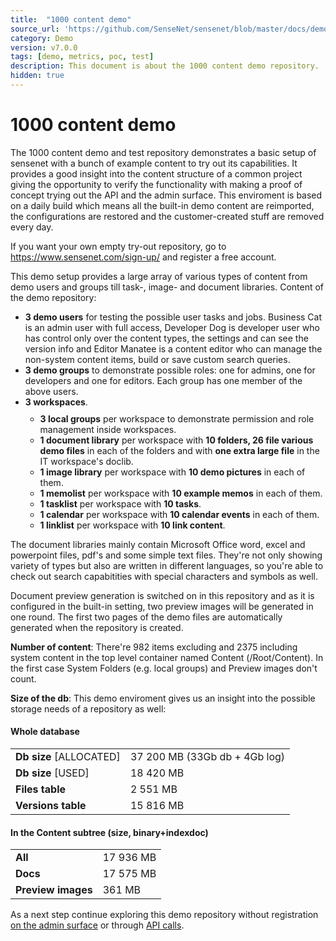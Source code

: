 ```yaml
---
title:  "1000 content demo"
source_url: 'https://github.com/SenseNet/sensenet/blob/master/docs/demo/1000-content-demo.md'
category: Demo
version: v7.0.0
tags: [demo, metrics, poc, test] 
description: This document is about the 1000 content demo repository.
hidden: true
---
```


# 1000 content demo

The 1000 content demo and test repository demonstrates a basic setup of sensenet with a bunch of example content to try out its capabilities. It provides a good insight into the content structure of a common project giving the opportunity to verify the functionality with making a proof of concept trying out the API and the admin surface. This enviroment is based on a daily build which means all the built-in demo content are reimported, the configurations are restored and the customer-created stuff are removed every day.

<div class="docs-highlight">
    <i class="fa fa-info"></i>
    <p>
        If you want your own empty try-out repository, go to <a href="https://www.sensenet.com/sign-up/">https://www.sensenet.com/sign-up/</a> and register a free account.
    </p>
</div>

This demo setup provides a large array of various types of content from demo users and groups till task-, image- and document libraries. Content of the demo repository:

<ul class="doc-innerlist">
    <li>
        <strong>3 demo users</strong> for testing the possible user tasks and jobs. Business Cat is an admin user with full access, Developer Dog is developer user who has control only over the content types, the settings and can see the version info and Editor Manatee is a content editor who can manage the non-system content items, build or save custom search queries.
    </li>
    <li>
        <strong>3 demo groups</strong> to demonstrate possible roles: one for admins, one for developers and one for editors. Each group has one member of the above users.
    </li>
    <li>
        <strong>3 workspaces</strong>.
        <ul style="margin-top: 10px">
            <li>
                <strong>3 local groups</strong> per workspace to demonstrate permission and role management inside workspaces.
            </li>
            <li>
                <strong>1 document library</strong> per workspace with <strong>10 folders, 26 file various demo files</strong> in each of the folders and with <strong>one extra large file</strong> in the IT workspace's doclib.
            </li>
            <li>
                <strong>1 image library</strong> per workspace with <strong>10 demo pictures</strong> in each of them.
            </li>
            <li>
                <strong>1 memolist</strong> per workspace with <strong>10 example memos</strong> in each of them.
            </li>
            <li>
                <strong>1 tasklist</strong> per workspace with <strong>10 tasks</strong>.
            </li>
            <li>
                <strong>1 calendar</strong> per workspace with <strong>10 calendar events</strong> in each of them.
            </li>
            <li>
                <strong>1 linklist</strong> per workspace with <strong>10 link content</strong>.
            </li>
        </ul>
    </li>
</ul>

The document libraries mainly contain Microsoft Office word, excel and powerpoint files, pdf's and some simple text files. They're not only showing variety of types but also are written in different languages, so you're able to check out search capabitities with special characters and symbols as well.

Document preview generation is switched on in this repository and as it is configured in the built-in setting, two preview images will be generated in one round. The first two pages of the demo files are automatically generated when the repository is created.

**Number of content**: There're 982 items excluding and 2375 including system content in the top level container named Content (/Root/Content). In the first case System Folders (e.g. local groups) and Preview images don't count.

**Size of the db**: This demo enviroment gives us an insight into the possible storage needs of a repository as well:

#### Whole database

|                |   |
| -------------- | - |
| **Db size** [ALLOCATED] | 37 200 MB (33Gb db + 4Gb log) |
| **Db size** [USED] | 18 420 MB |
| **Files table** | 2 551 MB |
| **Versions table** | 15 816 MB |

#### In the Content subtree (size, binary+indexdoc)

|  |   |
| ---------------------------------------------- | - |
| **All** | 17 936 MB |
| **Docs** | 17 575 MB |
| **Preview images** | 361 MB |


<div class="docs-highlight">
    <i class="fa fa-info"></i>
    <p>
        As a next step continue exploring this demo repository without registration <a href="/docs/tutorials/explore-1000-content-demo-repository/#adminui">on the admin surface</a> or through <a href="/docs/tutorials/explore-1000-content-demo-repository/#try-the-api">API calls</a>.
    </p>
</div>
